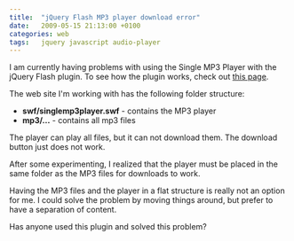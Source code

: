 ```yaml
---
title:  "jQuery Flash MP3 player download error"
date:   2009-05-15 21:13:00 +0100
categories: web
tags: 	jquery javascript audio-player
---
```



I am currently having problems with using the Single MP3 Player with the jQuery
Flash plugin. To see how the plugin works, check out [this page](http://jquery.lukelutman.com/plugins/flash/example-mp3.html).


The web site I'm working with has the following folder structure:

* **swf/singlemp3player.swf** - contains the MP3 player
* **mp3/...** - contains all mp3 files


The player can play all files, but it can not download them. The download button
just does not work.

After some experimenting, I realized that the player must be placed in the same
folder as the MP3 files for downloads to work.

Having the MP3 files and the player in a flat structure is really not an option
for me. I could solve the problem by moving things around, but prefer to have a
separation of content.

Has anyone used this plugin and solved this problem?